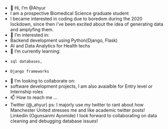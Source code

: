 - 👋 Hi, I’m @Ahyur
- I am a prospective Biomedical Science graduate student
- I became interested in coding due to boredom during the 2020 lockdown, since then i've been excited about the idea of generating data and amplyfing them.
- 👀 I’m interested in:
-   Backend development using Python(Django, Flask)
-   AI and Data Analytics for Health techs
- 🌱 I’m currently learning:
-     sql databases,
-     Django frameworks
- 💞️ I’m looking to collaborate on:
-    software development projects, I am also avaialble for Entry level or Internship roles
- 📫 How to reach me ... 
- Twitter (@_ahyur) ps: I majorly use my twitter to rant about how Manchester United stresses me and like academic twitter posts!
  Linkedin (Ogunsanmi Ayomide)
  I look forward to collaborating on data cleaning and debugging database issues!
<!---
tsarAhyur/tsarAhyur is a ✨ special ✨ repository because its `README.md` (this file) appears on your GitHub profile.
You can click the Preview link to take a look at your changes.
--->
